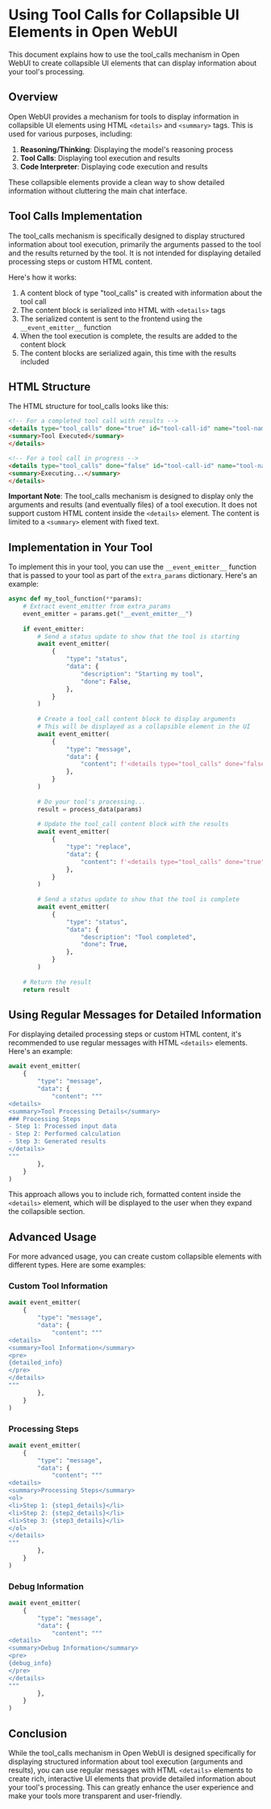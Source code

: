 # Using Tool Calls for Collapsible UI Elements in Open WebUI

This document explains how to use the tool_calls mechanism in Open WebUI to create collapsible UI elements that can display information about your tool's processing.

## Overview

Open WebUI provides a mechanism for tools to display information in collapsible UI elements using HTML `<details>` and `<summary>` tags. This is used for various purposes, including:

1. **Reasoning/Thinking**: Displaying the model's reasoning process
2. **Tool Calls**: Displaying tool execution and results
3. **Code Interpreter**: Displaying code execution and results

These collapsible elements provide a clean way to show detailed information without cluttering the main chat interface.

## Tool Calls Implementation

The tool_calls mechanism is specifically designed to display structured information about tool execution, primarily the arguments passed to the tool and the results returned by the tool. It is not intended for displaying detailed processing steps or custom HTML content.

Here's how it works:

1. A content block of type "tool_calls" is created with information about the tool call
2. The content block is serialized into HTML with `<details>` tags
3. The serialized content is sent to the frontend using the `__event_emitter__` function
4. When the tool execution is complete, the results are added to the content block
5. The content blocks are serialized again, this time with the results included

## HTML Structure

The HTML structure for tool_calls looks like this:

```html
<!-- For a completed tool call with results -->
<details type="tool_calls" done="true" id="tool-call-id" name="tool-name" arguments="{...}" result="{...}" files="{...}">
<summary>Tool Executed</summary>
</details>

<!-- For a tool call in progress -->
<details type="tool_calls" done="false" id="tool-call-id" name="tool-name" arguments="{...}">
<summary>Executing...</summary>
</details>
```

**Important Note**: The tool_calls mechanism is designed to display only the arguments and results (and eventually files) of a tool execution. It does not support custom HTML content inside the `<details>` element. The content is limited to a `<summary>` element with fixed text.

## Implementation in Your Tool

To implement this in your tool, you can use the `__event_emitter__` function that is passed to your tool as part of the `extra_params` dictionary. Here's an example:

```python
async def my_tool_function(**params):
    # Extract event_emitter from extra_params
    event_emitter = params.get("__event_emitter__")
    
    if event_emitter:
        # Send a status update to show that the tool is starting
        await event_emitter(
            {
                "type": "status",
                "data": {
                    "description": "Starting my tool",
                    "done": False,
                },
            }
        )
        
        # Create a tool_call content block to display arguments
        # This will be displayed as a collapsible element in the UI
        await event_emitter(
            {
                "type": "message",
                "data": {
                    "content": f'<details type="tool_calls" done="false" id="my-tool-id" name="my-tool" arguments="{html.escape(json.dumps(params))}">\n<summary>Processing...</summary>\n</details>'
                },
            }
        )
        
        # Do your tool's processing...
        result = process_data(params)
        
        # Update the tool_call content block with the results
        await event_emitter(
            {
                "type": "replace",
                "data": {
                    "content": f'<details type="tool_calls" done="true" id="my-tool-id" name="my-tool" arguments="{html.escape(json.dumps(params))}" result="{html.escape(json.dumps(result))}">\n<summary>Tool Executed</summary>\n</details>'
                },
            }
        )
        
        # Send a status update to show that the tool is complete
        await event_emitter(
            {
                "type": "status",
                "data": {
                    "description": "Tool completed",
                    "done": True,
                },
            }
        )
    
    # Return the result
    return result
```

## Using Regular Messages for Detailed Information

For displaying detailed processing steps or custom HTML content, it's recommended to use regular messages with HTML `<details>` elements. Here's an example:

```python
await event_emitter(
    {
        "type": "message",
        "data": {
            "content": """
<details>
<summary>Tool Processing Details</summary>
### Processing Steps
- Step 1: Processed input data
- Step 2: Performed calculation
- Step 3: Generated results
</details>
"""
        },
    }
)
```

This approach allows you to include rich, formatted content inside the `<details>` element, which will be displayed to the user when they expand the collapsible section.

## Advanced Usage

For more advanced usage, you can create custom collapsible elements with different types. Here are some examples:

### Custom Tool Information

```python
await event_emitter(
    {
        "type": "message",
        "data": {
            "content": """
<details>
<summary>Tool Information</summary>
<pre>
{detailed_info}
</pre>
</details>
"""
        },
    }
)
```

### Processing Steps

```python
await event_emitter(
    {
        "type": "message",
        "data": {
            "content": """
<details>
<summary>Processing Steps</summary>
<ol>
<li>Step 1: {step1_details}</li>
<li>Step 2: {step2_details}</li>
<li>Step 3: {step3_details}</li>
</ol>
</details>
"""
        },
    }
)
```

### Debug Information

```python
await event_emitter(
    {
        "type": "message",
        "data": {
            "content": """
<details>
<summary>Debug Information</summary>
<pre>
{debug_info}
</pre>
</details>
"""
        },
    }
)
```

## Conclusion

While the tool_calls mechanism in Open WebUI is designed specifically for displaying structured information about tool execution (arguments and results), you can use regular messages with HTML `<details>` elements to create rich, interactive UI elements that provide detailed information about your tool's processing. This can greatly enhance the user experience and make your tools more transparent and user-friendly.

